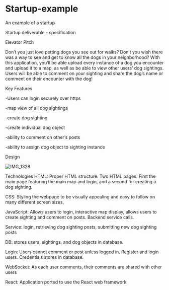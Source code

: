 # Startup-example
An example of a startup


Startup deliverable - specification

Elevator Pitch

Don’t you just love petting dogs you see out for walks? Don’t you wish there was a way to see and get to know all the dogs in your neighborhood? With this application, you’ll be able upload every instance of a dog you encounter and upload it to a map, as well as be able to view other users’ dog sightings. Users will be able to comment on your sighting and share the dog’s name or comment on their encounter with the dog! 

Key Features 

-Users can login securely over https

-map view of all dog sightings

-create dog sighting

-create individual dog object

-ability to comment on other’s posts 

-ability to assign dog object to sighting instance

Design

![IMG_1328](https://github.com/Mollyannshine/Startup-example/assets/131918682/e8f1360a-f78e-44cb-adf0-a70f7f8dd32b)



Technologies
HTML: Proper HTML structure. Two HTML pages. First the main page featuring the main map and login, and a second for creating a dog sighting. 

CSS: Styling the webpage to be visually appealing and easy to follow on many different screen sizes. 

JavaScript: Allows users to login, interactive map display, allows users to create sighting and comment on posts. Backend service calls. 

Service: login, retrieving dog sighting posts, submitting new dog sighting posts 

DB: stores users, sightings, and dog objects in database. 

Login: Users cannot comment or post unless logged in. Register and login users. Credentials stores in database. 

WebSocket: As each user comments, their comments are shared with other users 

React: Application ported to use the React web framework 

